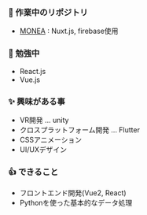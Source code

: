 <!--
**datt16/datt16** is a ✨ _special_ ✨ repository because its `README.md` (this file) appears on your GitHub profile.

Here are some ideas to get you started:
-->


### 🔭 作業中のリポジトリ
  - [MONEA](https://github.com/datt16/datt16/MONEA) : Nuxt.js, firebase使用


### 🌱 勉強中
- React.js
- Vue.js

### ✨ 興味がある事
- VR開発 ... unity
- クロスプラットフォーム開発 ... Flutter
- CSSアニメーション
- UI/UXデザイン

### 👍 できること
- フロントエンド開発(Vue2, React)
- Pythonを使った基本的なデータ処理
